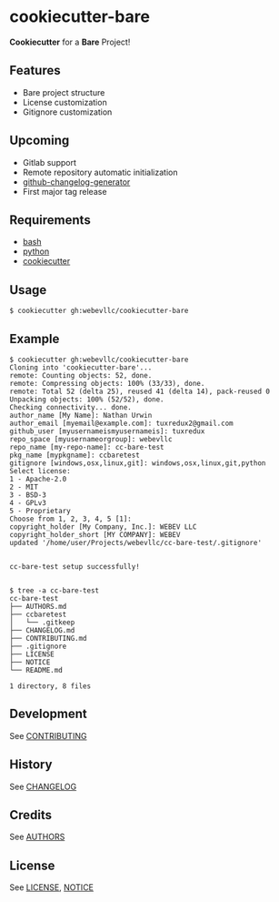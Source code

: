 # cookiecutter-bare
**Cookiecutter** for a **Bare** Project!

## Features
 - Bare project structure
 - License customization
 - Gitignore customization

## Upcoming
 - Gitlab support
 - Remote repository automatic initialization
 - [github-changelog-generator][1]
 - First major tag release

## Requirements
 - [bash][2]
 - [python][3]
 - [cookiecutter][4]

## Usage
    $ cookiecutter gh:webevllc/cookiecutter-bare

## Example
    $ cookiecutter gh:webevllc/cookiecutter-bare
    Cloning into 'cookiecutter-bare'...
    remote: Counting objects: 52, done.
    remote: Compressing objects: 100% (33/33), done.
    remote: Total 52 (delta 25), reused 41 (delta 14), pack-reused 0
    Unpacking objects: 100% (52/52), done.
    Checking connectivity... done.
    author_name [My Name]: Nathan Urwin
    author_email [myemail@example.com]: tuxredux2@gmail.com
    github_user [myusernameismyusernameis]: tuxredux
    repo_space [myusernameorgroup]: webevllc
    repo_name [my-repo-name]: cc-bare-test
    pkg_name [mypkgname]: ccbaretest
    gitignore [windows,osx,linux,git]: windows,osx,linux,git,python
    Select license:
    1 - Apache-2.0
    2 - MIT
    3 - BSD-3
    4 - GPLv3
    5 - Proprietary
    Choose from 1, 2, 3, 4, 5 [1]:
    copyright_holder [My Company, Inc.]: WEBEV LLC
    copyright_holder_short [MY COMPANY]: WEBEV
    updated '/home/user/Projects/webevllc/cc-bare-test/.gitignore'


    cc-bare-test setup successfully!


    $ tree -a cc-bare-test
    cc-bare-test
    ├── AUTHORS.md
    ├── ccbaretest
    │   └── .gitkeep
    ├── CHANGELOG.md
    ├── CONTRIBUTING.md
    ├── .gitignore
    ├── LICENSE
    ├── NOTICE
    └── README.md

    1 directory, 8 files

## Development
See [CONTRIBUTING](CONTRIBUTING.md)

## History
See [CHANGELOG](CHANGELOG.md)

## Credits
See [AUTHORS](AUTHORS.md)

## License
See [LICENSE](LICENSE), [NOTICE](NOTICE)

[1]: https://github.com/skywinder/github-changelog-generator
[2]: https://www.gnu.org/software/bash/bash.html
[3]: https://www.python.org/downloads/
[4]: https://github.com/audreyr/cookiecutter
